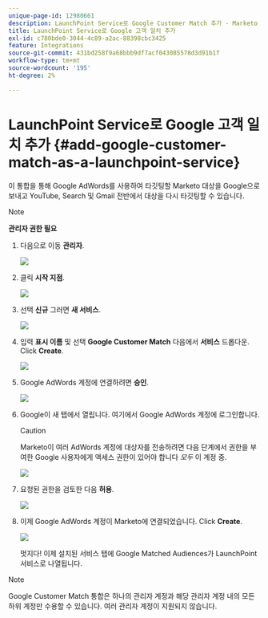 ```yaml
---
unique-page-id: 12980661
description: LaunchPoint Service로 Google Customer Match 추가 - Marketo 문서 - 제품 설명서
title: LaunchPoint Service로 Google 고객 일치 추가
exl-id: c780bde0-3044-4c89-a2ac-88398cbc3425
feature: Integrations
source-git-commit: 431bd258f9a68bbb9df7acf043085578d3d91b1f
workflow-type: tm+mt
source-wordcount: '195'
ht-degree: 2%

---
```


# LaunchPoint Service로 Google 고객 일치 추가 {#add-google-customer-match-as-a-launchpoint-service}

이 통합을 통해 Google AdWords를 사용하여 타깃팅할 Marketo 대상을 Google으로 보내고 YouTube, Search 및 Gmail 전반에서 대상을 다시 타깃팅할 수 있습니다.

>[!NOTE]
>
>**관리자 권한 필요**

1. 다음으로 이동 **관리자**.

   ![](assets/admin.png)

1. 클릭 **시작 지점**.

   ![](assets/image2014-12-5-14-3a35-3a27.png)

1. 선택 **신규** 그러면 **새 서비스**.

   ![](assets/image2014-12-5-14-3a37-3a33.png)

1. 입력 **표시 이름** 및 선택 **Google Customer Match** 다음에서 **서비스** 드롭다운. Click **Create**.

   ![](assets/chooseservice.png)

1. Google AdWords 계정에 연결하려면 **승인**.

   ![](assets/authorizeaccount-1.png)

1. Google이 새 탭에서 열립니다. 여기에서 Google AdWords 계정에 로그인합니다.

   >[!CAUTION]
   >
   >Marketo이 여러 AdWords 계정에 대상자를 전송하려면 다음 단계에서 권한을 부여한 Google 사용자에게 액세스 권한이 있어야 합니다 _모두_ 이 계정 중.

   ![](assets/chooseaccount.png)

1. 요청된 권한을 검토한 다음 **허용**.

   ![](assets/reviewpermissions.png)

1. 이제 Google AdWords 계정이 Marketo에 연결되었습니다. Click **Create**.

   ![](assets/authorizesuccess.png)

   멋지다! 이제 설치된 서비스 탭에 Google Matched Audiences가 LaunchPoint 서비스로 나열됩니다.

>[!NOTE]
>
>Google Customer Match 통합은 하나의 관리자 계정과 해당 관리자 계정 내의 모든 하위 계정만 수용할 수 있습니다. 여러 관리자 계정이 지원되지 않습니다.
